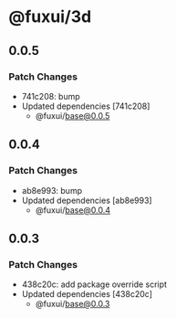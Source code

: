 # @fuxui/3d

## 0.0.5

### Patch Changes

- 741c208: bump
- Updated dependencies [741c208]
  - @fuxui/base@0.0.5

## 0.0.4

### Patch Changes

- ab8e993: bump
- Updated dependencies [ab8e993]
  - @fuxui/base@0.0.4

## 0.0.3

### Patch Changes

- 438c20c: add package override script
- Updated dependencies [438c20c]
  - @fuxui/base@0.0.3
